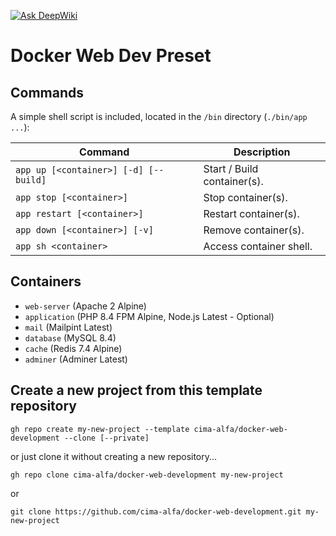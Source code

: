 [![Ask DeepWiki](https://deepwiki.com/badge.svg)](https://deepwiki.com/cima-alfa/docker-web-development)

# Docker Web Dev Preset

## Commands

A simple shell script is included, located in the `/bin` directory (`./bin/app ...`):

| Command                               | Description                 |
|---------------------------------------|-----------------------------|
| `app up [<container>] [-d] [--build]` | Start / Build container(s). |
| `app stop [<container>]`              | Stop container(s).          |
| `app restart [<container>]`           | Restart container(s).       |
| `app down [<container>] [-v]`         | Remove container(s).        |
| `app sh <container>`                  | Access container shell.     |

## Containers

- `web-server` (Apache 2 Alpine)
- `application` (PHP 8.4 FPM Alpine, Node.js Latest - Optional)
- `mail` (Mailpint Latest)
- `database` (MySQL 8.4)
- `cache` (Redis 7.4 Alpine)
- `adminer` (Adminer Latest)

## Create a new project from this template repository

```shell
gh repo create my-new-project --template cima-alfa/docker-web-development --clone [--private]
```

or just clone it without creating a new repository...

```shell
gh repo clone cima-alfa/docker-web-development my-new-project
```

or

```shell
git clone https://github.com/cima-alfa/docker-web-development.git my-new-project
```

